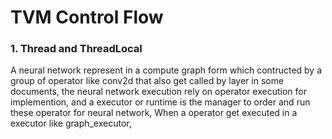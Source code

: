 # TVM Control Flow
### 1. Thread and ThreadLocal

A neural network represent in a compute graph form which contructed by a group of operator like conv2d that also get called by layer in some documents, the neural network execution rely on operator execution for implemention, and a executor or runtime is the manager to order and run these operator for neural network, When a operator get executed in a executor like graph_executor, 
